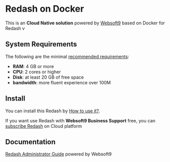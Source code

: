 # Redash on Docker  

This is an **Cloud Native solution** powered by [Websoft9](https://www.websoft9.com) based on Docker for Redash v

## System Requirements

The following are the minimal [recommended requirements](https://github.com/redash/docker#recommended-system-requirements):

* **RAM**: 4 GB or more
* **CPU**: 2 cores or higher
* **Disk**: at least 20 GB of free space
* **bandwidth**: more fluent experience over 100M  

## Install

You can install this Redash by [How to use it?](https://github.com/Websoft9/docker-library#how-to-use-it).   

If you want use Redash with **Websoft9 Business Support** free, you can [subscribe Redash](https://www.websoft9.com/apps) on Cloud platform

## Documentation

[Redash Administrator Guide](https://support.websoft9.com/docs/redash) powered by Websoft9
